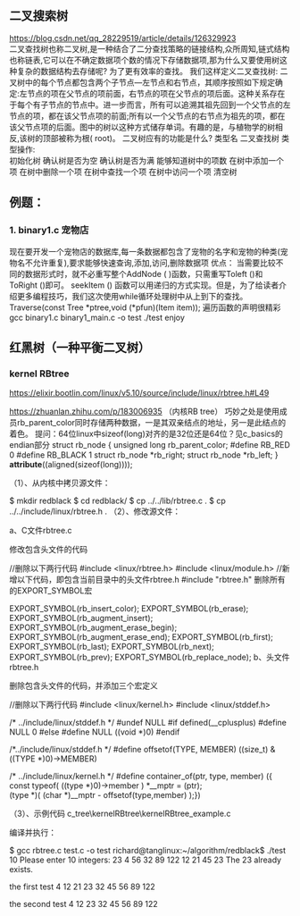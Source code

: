 ## 二叉搜索树
https://blog.csdn.net/qq_28229519/article/details/126329923  
二叉查找树也称二叉树,是一种结合了二分查找策略的链接结构,众所周知,链式结构也称链表,它可以在不确定数据项个数的情况下存储数据项,那为什么又要使用树这种复杂的数据结构去存储呢?
为了更有效率的查找。
我们这样定义二叉查找树:
二叉树中的每个节点都包含两个子节点—左节点和右节点，其顺序按照如下规定确定:左节点的项在父节点的项前面，右节点的项在父节点的项后面。这种关系存在于每个有子节点的节点中。进一步而言，所有可以追溯其祖先回到一个父节点的左节点的项，都在该父节点项的前面;所有以一个父节点的右节点为祖先的项，都在该父节点项的后面。图中的树以这种方式储存单词。有趣的是，与植物学的树相反,该树的顶部被称为根( root)。
二叉树应有的功能是什么?
类型名	二叉查找树
类型操作:	
初始化树
确认树是否为空
确认树是否为满
能够知道树中的项数
在树中添加一个项
在树中删除一个项
在树中查找一个项
在树中访问一个项
清空树

## 例题：
### 1. binary1.c   宠物店
现在要开发一个宠物店的数据库,每一条数据都包含了宠物的名字和宠物的种类(宠物名不允许重复),要求能够快速查询,添加,访问,删除数据项
优点： 当需要比较不同的数据形式时，就不必重写整个AddNode ( )函数，只需重写Toleft ()和ToRight ()即可。
seekItem () 函数可以用递归的方式实现。但是，为了给读者介绍更多编程技巧，我们这次使用while循环处理树中从上到下的查找。
Traverse(const Tree *ptree,void (*pfun)(Item item)); 遍历函数的声明很精彩
gcc binary1.c binary1_main.c -o test
./test
enjoy

## 红黑树（一种平衡二叉树）
### kernel RBtree
https://elixir.bootlin.com/linux/v5.10/source/include/linux/rbtree.h#L49 

https://zhuanlan.zhihu.com/p/183006935 （内核RB tree）
巧妙之处是使用成员rb_parent_color同时存储两种数据，一是其双亲结点的地址，另一是此结点的着色。
提问：64位linux中sizeof(long)对齐的是32位还是64位？见c_basics的endian部分
struct rb_node
{
	unsigned long  rb_parent_color;
#define	RB_RED		0
#define	RB_BLACK	1
	struct rb_node *rb_right;
	struct rb_node *rb_left;
} __attribute__((aligned(sizeof(long))));

（1）、从内核中拷贝源文件：

$ mkdir redblack
$ cd redblack/
$ cp ../../lib/rbtree.c .
$ cp ../../include/linux/rbtree.h .
（2）、修改源文件：

a、C文件rbtree.c

修改包含头文件的代码

//删除以下两行代码
#include <linux/rbtree.h>
#include <linux/module.h>
//新增以下代码，即包含当前目录中的头文件rbtree.h
#include "rbtree.h"
删除所有的EXPORT_SYMBOL宏

EXPORT_SYMBOL(rb_insert_color);
EXPORT_SYMBOL(rb_erase);
EXPORT_SYMBOL(rb_augment_insert);
EXPORT_SYMBOL(rb_augment_erase_begin);
EXPORT_SYMBOL(rb_augment_erase_end);
EXPORT_SYMBOL(rb_first);
EXPORT_SYMBOL(rb_last);
EXPORT_SYMBOL(rb_next);
EXPORT_SYMBOL(rb_prev);
EXPORT_SYMBOL(rb_replace_node);
b、头文件rbtree.h

删除包含头文件的代码，并添加三个宏定义

//删除以下两行代码
#include <linux/kernel.h>
#include <linux/stddef.h>
 
/* ../include/linux/stddef.h */
#undef NULL
#if defined(__cplusplus)
#define NULL 0
#else
#define NULL ((void *)0)
#endif
 
/*../include/linux/stddef.h */
#define offsetof(TYPE, MEMBER) ((size_t) &((TYPE *)0)->MEMBER)
 
/* ../include/linux/kernel.h */
#define container_of(ptr, type, member) ({			\
	const typeof( ((type *)0)->member ) *__mptr = (ptr);	\
	(type *)( (char *)__mptr - offsetof(type,member) );})

（3）、示例代码
c_tree\kernelRBtree\kernelRBtree_example.c

编译并执行：

$ gcc rbtree.c test.c -o test
richard@tanglinux:~/algorithm/redblack$ ./test 10
Please enter 10 integers:
23
4
56
32
89
122
12
21
45
23
The 23 already exists.
 
the first test
4 12 21 23 32 45 56 89 122 
 
the second test
4 12 23 32 45 56 89 122

